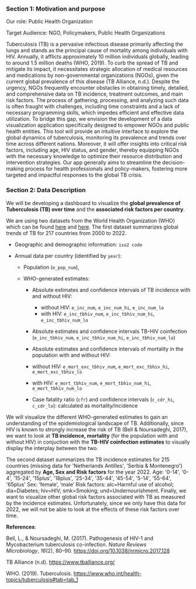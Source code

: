 ### Section 1: Motivation and purpose

Our role: Public Health Organization

Target Audience: NGO, Policymakers, Public Health Organizations

Tuberculosis (TB) is a pervasive infectious disease primarily affecting the lungs and stands as the principal cause of mortality among individuals with HIV. Annually, it afflicts approximately 10 million individuals globally, leading to around 1.5 million deaths (WHO, 2019). To curb the spread of TB and mitigate its impact, it necessitates strategic allocation of medical resources and medications by non-governmental organizations (NGOs), given the current global prevalence of this disease (TB Alliance, n.d.). Despite the urgency, NGOs frequently encounter obstacles in obtaining timely, detailed, and comprehensive data on TB incidence, treatment outcomes, and main risk factors. The process of gathering, processing, and analyzing such data is often fraught with challenges, including time constraints and a lack of necessary programming skills, which impedes efficient and effective data utilization. To bridge this gap, we envision the development of a data visualization application specifically designed to empower NGOs and public health entities. This tool will provide an intuitive interface to explore the global dynamics of tuberculosis, monitoring its prevalence and trends over time across different nations. Moreover, it will offer insights into critical risk factors, including age, HIV status, and gender, thereby equipping NGOs with the necessary knowledge to optimize their resource distribution and intervention strategies. Our app generally aims to streamline the decision-making process for health professionals and policy-makers, fostering more targeted and impactful responses to the global TB crisis.

### Section 2: Data Description

We will be developing a dashboard to visualize the **global prevalence of Tuberculosis (TB) over time** and the **associated risk factors per country**.

We are using two datasets from the World Health Organization (WHO) which can be found [here](https://www.google.com/url?q=https://extranet.who.int/tme/generateCSV.asp?ds%3Destimates&sa=D&source=docs&ust=1711469479701182&usg=AOvVaw2Uui8IYP7fyZ3E0_nXPnGw) and [here](https://www.google.com/url?q=https://extranet.who.int/tme/generateCSV.asp?ds%3Destimates_age_sex&sa=D&source=docs&ust=1711469600536959&usg=AOvVaw3O2Ts9QUTKv5xk08Arn6fE). The first dataset summarizes global trends of TB for 217 countries from 2000 to 2022.

-   Geographic and demographic information: `iso2 code`

-   Annual data per country (identified by `year`):

    -   Population (`e_pop_num`),

    -   WHO-generated estimates:

        -   Absolute estimates and confidence intervals of TB incidence with and without HIV: 
            - without HIV: `e_inc_num`, `e_inc_num_hi`, `e_inc_num_lo`
            - with HIV: `e_inc_tbhiv_num`, `e_inc_tbhiv_num_hi`, `e_inc_tbhiv_num_lo`

        -   Absolute estimates and confidence intervals TB-HIV coinfection (`e_inc_tbhiv_num`, `e_inc_tbhiv_num_hi`, `e_inc_tbhiv_num_lo`)

        -   Absolute estimates and confidence intervals of mortality in the population with and without HIV: 
        - without HIV: `e_mort_exc_tbhiv_num`, `e_mort_exc_tbhiv_hi`, `e_mort_exc_tbhiv_lo`
        - with HIV: `e_mort_tbhiv_num`, `e_mort_tbhiv_num_hi`, `e_mort_tbhiv_num_lo`

        -   Case fatality ratio (`cfr`) and confidence intervals (`c_cdr_hi`, `c_cdr_lo`): calculated as mortality/incidence

We will visualize the different WHO-generated estimates to gain an understanding of the epidemiological landscape of TB. Additionally, since HIV is known to strongly increase the risk of TB (Bell & Noursadeghi, 2017), we want to look at **TB incidence, mortality** (for the population with and without HIV) in conjuction with the **TB-HIV coinfection estimates** to visually display the interplay between the two.

The second dataset summarizes the TB incidence estimates for 215 countries (missing data for 'Netherlands Antilles', 'Serbia & Montenegro') aggregated by **Age, Sex and Risk factors** for the year 2022. Age: '0-14', '0-4', '15-24', '15plus', '18plus', '25-34', '35-44', '45-54', '5-14', '55-64', '65plus' Sex: ‘female’, ‘male’ Risk factors: alc=Harmful use of alcohol; dia=Diabetes; hiv=HIV; smk=Smoking; und=Undernourishment. Finally, we want to visualize other global risk factors associated with TB as measured by the incidence estimates. Unfortunately, since we only have this data for 2022, we will not be able to look at the effects of these risk factors over time.

**References**:

Bell, L., & Noursadeghi, M. (2017). Pathogenesis of HIV-1 and Mycobacterium tuberculosis co-infection. *Nature Reviews Microbiology*, *16*(2), 80–90. https://doi.org/10.1038/nrmicro.2017.128

TB Alliance (n.d). https://www.tballiance.org/

WHO. (2019). Tuberculosis. https://www.who.int/health-topics/tuberculosis#tab=tab_1
